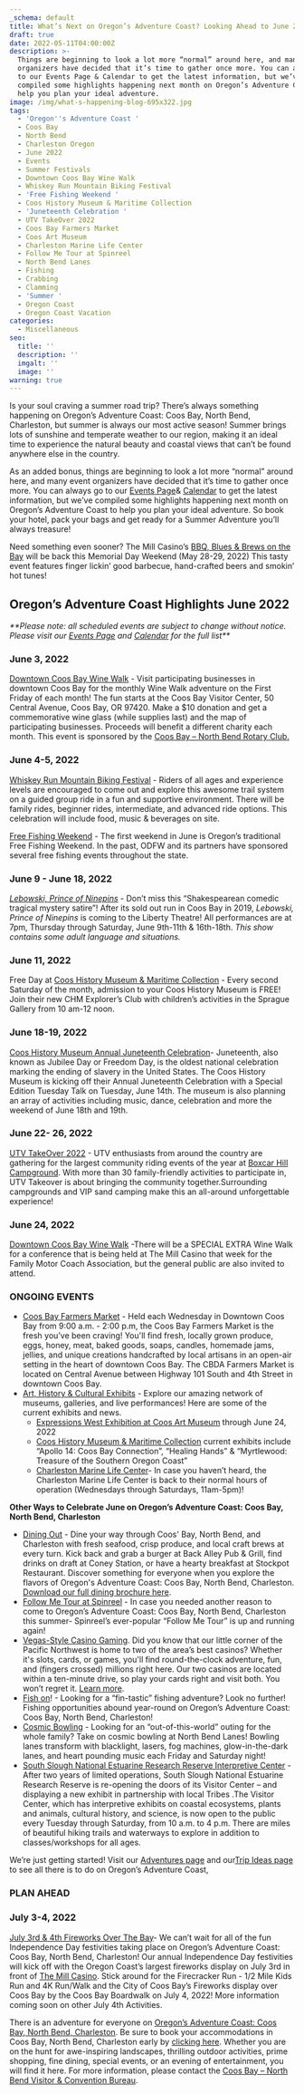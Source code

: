 ```yaml
---
_schema: default
title: What’s Next on Oregon’s Adventure Coast? Looking Ahead to June 2022
draft: true
date: 2022-05-11T04:00:00Z
description: >-
  Things are beginning to look a lot more “normal” around here, and many event
  organizers have decided that it’s time to gather once more. You can always go
  to our Events Page & Calendar to get the latest information, but we’ve
  compiled some highlights happening next month on Oregon’s Adventure Coast to
  help you plan your ideal adventure.
image: /img/what-s-happening-blog-695x322.jpg
tags:
  - 'Oregon''s Adventure Coast '
  - Coos Bay
  - North Bend
  - Charleston Oregon
  - June 2022
  - Events
  - Summer Festivals
  - Downtown Coos Bay Wine Walk
  - Whiskey Run Mountain Biking Festival
  - 'Free Fishing Weekend '
  - Coos History Museum & Maritime Collection
  - 'Juneteenth Celebration '
  - UTV TakeOver 2022
  - Coos Bay Farmers Market
  - Coos Art Museum
  - Charleston Marine Life Center
  - Follow Me Tour at Spinreel
  - North Bend Lanes
  - Fishing
  - Crabbing
  - Clamming
  - 'Summer '
  - Oregon Coast
  - Oregon Coast Vacation
categories:
  - Miscellaneous
seo:
  title: ''
  description: ''
  imgalt: ''
  image: ''
warning: true
---
```

Is your soul craving a summer road trip? There’s always something happening on Oregon’s Adventure Coast: Coos Bay, North Bend, Charleston, but summer is always our most active season! Summer brings lots of sunshine and temperate weather to our region, making it an ideal time to experience the natural beauty and coastal views that can’t be found anywhere else in the country.

As an added bonus, things are beginning to look a lot more “normal” around here, and many event organizers have decided that it’s time to gather once more. You can always go to our [Events Page](https://www.oregonsadventurecoast.com/events/)& [Calendar](https://www.oregonsadventurecoast.com/calendar/) to get the latest information, but we’ve compiled some highlights happening next month on Oregon’s Adventure Coast to help you plan your ideal adventure. So book your hotel, pack your bags and get ready for a Summer Adventure you’ll always treasure!

Need something even sooner? The Mill Casino’s [BBQ, Blues & Brews on the Bay](https://www.oregonsadventurecoast.com/event/annual-bbq-blues-brews-on-the-bay/) will be back this Memorial Day Weekend (May 28-29, 2022) This tasty event features finger lickin’ good barbecue, hand-crafted beers and smokin’ hot tunes!

## Oregon’s Adventure Coast Highlights June 2022

*\*\*Please note: all scheduled events are subject to change without notice. Please visit our* [*Events Page*](https://www.oregonsadventurecoast.com/events/?utm_source=events-march-2022&amp;utm_medium=mailchimp&amp;utm_campaign=+cbnb-newsletter) *and* [*Calendar*](https://www.oregonsadventurecoast.com/calendar/?utm_source=events-march-2022&amp;utm_medium=mailchimp&amp;utm_campaign=+cbnb-newsletter) *for the full list\*\**

### June 3, 2022

[Downtown Coos Bay Wine Walk](https://www.facebook.com/CoosBayWineWalk) - Visit participating businesses in downtown Coos Bay for the monthly Wine Walk adventure on the First Friday of each month! The fun starts at the Coos Bay Visitor Center, 50 Central Avenue, Coos Bay, OR 97420. Make a $10 donation and get a commemorative wine glass (while supplies last) and the map of participating businesses. Proceeds will benefit a different charity each month. This event is sponsored by the [Coos Bay – North Bend Rotary Club.](https://coosbaynorthbendrotary.org/)

### June 4-5, 2022

[Whiskey Run Mountain Biking Festival](https://www.oregonsadventurecoast.com/event/whiskey-run-mountain-biking-festival/) - Riders of all ages and experience levels are encouraged to come out and explore this awesome trail system on a guided group ride in a fun and supportive environment. There will be family rides, beginner rides, intermediate, and advanced ride options. This celebration will include food, music & beverages on site.

[Free Fishing Weekend](https://myodfw.com/articles/2022-free-fishing-days-and-events#:~:text=The%20first%20weekend%20in%20June,Fishing%20Weekend%20events%20in%202022.) - The first weekend in June is Oregon’s traditional Free Fishing Weekend. In the past, ODFW and its partners have sponsored several free fishing events throughout the state.

### June 9 - June 18, 2022

[*Lebowski, Prince of Ninepins*](http://thelibertytheatre.org/?fbclid=IwAR1wWQihGVVTLeyAuIiH939ME4Um8G7BU5OTUTXBddnfmgZbxUC-16BZixs) - Don’t miss this “Shakespearean comedic tragical mystery satire”! After its sold out run in Coos Bay in 2019, *Lebowski, Prince of Ninepins* is coming to the Liberty Theatre! All performances are at 7pm, Thursday through Saturday, June 9th-11th & 16th-18th. *This show contains some adult language and situations.*

### June 11, 2022

Free Day at [Coos History Museum & Maritime Collection](https://cooshistory.org/) - Every second Saturday of the month, admission to your Coos History Museum is FREE! Join their new CHM Explorer’s Club with children’s activities in the Sprague Gallery from 10 am-12 noon.

### June 18-19, 2022

[Coos History Museum Annual Juneteenth Celebration](https://www.oregonsadventurecoast.com/event/juneteenth-celebration/)\- Juneteenth, also known as Jubilee Day or Freedom Day, is the oldest national celebration marking the ending of slavery in the United States. The Coos History Museum is kicking off their Annual Juneteenth Celebration with a Special Edition Tuesday Talk on Tuesday, June 14th. The museum is also planning an array of activities including music, dance, celebration and more the weekend of June 18th and 19th.

### June 22- 26, 2022

[UTV TakeOver 2022](https://www.oregonsadventurecoast.com/event/utv-takeover-2022/) - UTV enthusiasts from around the country are gathering for the largest community riding events of the year at [Boxcar Hill Campground](https://boxcarhilloregon.com/). With more than 30 family-friendly activities to participate in, UTV Takeover is about bringing the community together.Surrounding campgrounds and VIP sand camping make this an all-around unforgettable experience!

### June 24, 2022

[Downtown Coos Bay Wine Walk](https://www.facebook.com/CoosBayWineWalk) -There will be a SPECIAL EXTRA Wine Walk for a conference that is being held at The Mill Casino that week for the Family Motor Coach Association, but the general public are also invited to attend.

### ONGOING EVENTS

* [Coos Bay Farmers Market](https://www.facebook.com/CoosBayFarmersMarket/?__tn__=kK*F) - Held each Wednesday in Downtown Coos Bay from 9:00 a.m. - 2:00 p.m, the Coos Bay Farmers Market is the fresh you’ve been craving! You'll find fresh, locally grown produce, eggs, honey, meat, baked goods, soaps, candles, homemade jams, jellies, and unique creations handcrafted by local artisans in an open-air setting in the heart of downtown Coos Bay. The CBDA Farmers Market is located on Central Avenue between Highway 101 South and 4th Street in downtown Coos Bay.
* [Art, History & Cultural Exhibits](https://www.oregonsadventurecoast.com/art-history-culture/) - Explore our amazing network of museums, galleries, and live performances! Here are some of the current exhibits and news.
  * [Expressions West Exhibition at Coos Art Museum](https://www.coosart.org/exhibitions-events/) through June 24, 2022
  * [Coos History Museum & Maritime Collection](https://cooshistory.org/) current exhibits include “Apollo 14: Coos Bay Connection”, “Healing Hands” & “Myrtlewood: Treasure of the Southern Oregon Coast”
  * [Charleston Marine Life Center](https://cmlc.uoregon.edu/)\- In case you haven’t heard, the Charleston Marine Life Center is back to their normal hours of operation (Wednesdays through Saturdays, 11am-5pm)!

**Other Ways to Celebrate June on Oregon’s Adventure Coast: Coos Bay, North Bend, Charleston**

* [Dining Out](https://www.oregonsadventurecoast.com/dining/) - Dine your way through Coos' Bay, North Bend, and Charleston with fresh seafood, crisp produce, and local craft brews at every turn. Kick back and grab a burger at Back Alley Pub & Grill, find drinks on draft at Coney Station, or have a hearty breakfast at Stockpot Restaurant. Discover something for everyone when you explore the flavors of Oregon's Adventure Coast: Coos Bay, North Bend, Charleston. [Download our full dining brochure here](https://www.oregonsadventurecoast.com/img/Restaurants-BOOKLET.pdf).
* [Follow Me Tour at Spinreel](https://www.ridetheoregondunes.com/follow-me-tour/) - In case you needed another reason to come to Oregon’s Adventure Coast: Coos Bay, North Bend, Charleston this summer- Spinreel’s ever-popular “Follow Me Tour” is up and running again!
* [Vegas-Style Casino Gaming](https://www.oregonsadventurecoast.com/gaming/). Did you know that our little corner of the Pacific Northwest is home to two of the area’s best casinos? Whether it's slots, cards, or games, you'll find round-the-clock adventure, fun, and (fingers crossed) millions right here. Our two casinos are located within a ten-minute drive, so play your cards right and visit both. You won’t regret it. [Learn more](https://oregonsadventurecoast.netlify.com/blog/try-your-luck-on-oregon-s-adventure-coast/).
* [Fish on](https://www.oregonsadventurecoast.com/tripideas/a-weekend-of-fishing-and-so-much-more-on-oregon-s-adventure-coast/)! - Looking for a “fin-tastic” fishing adventure? Look no further! Fishing opportunities abound year-round on Oregon’s Adventure Coast: Coos Bay, North Bend, Charleston!
* [Cosmic Bowling](https://northbendlanes.com/Bowling/Cosmic-Bowling) - Looking for an “out-of-this-world” outing for the whole family? Take on cosmic bowling at North Bend Lanes! Bowling lanes transform with blacklight, lasers, fog machines, glow-in-the-dark lanes, and heart pounding music each Friday and Saturday night!
* [South Slough National Estuarine Research Reserve Interpretive Center](https://www.oregon.gov/dsl/ss/pages/about.aspx) - After two years of limited operations, South Slough National Estuarine Research Reserve is re-opening the doors of its Visitor Center – and displaying a new exhibit in partnership with local Tribes .The Visitor Center, which has interpretive exhibits on coastal ecosystems, plants and animals, cultural history, and science, is now open to the public every Tuesday through Saturday, from 10 a.m. to 4 p.m. There are miles of beautiful hiking trails and waterways to explore in addition to classes/workshops for all ages.

We’re just getting started! Visit our [Adventures page](https://www.oregonsadventurecoast.com/adventures) and our[Trip Ideas page](https://www.oregonsadventurecoast.com/tripideas) to see all there is to do on Oregon’s Adventure Coast,

### PLAN AHEAD

### July 3-4, 2022

[July 3rd & 4th Fireworks Over The Bay](https://www.oregonsadventurecoast.com/event/july-3rd-july-4th-on-oregon-s-adventure-coast-1/)\- We can’t wait for all of the fun Independence Day festivities taking place on Oregon’s Adventure Coast: Coos Bay, North Bend, Charleston! Our annual Independence Day festivities will kick off with the Oregon Coast’s largest fireworks display on July 3rd in front of [The Mill Casino](https://www.kokwelresorts.com/coos-bay/). Stick around for the Firecracker Run - 1/2 Mile Kids Run and 4K Run/Walk and the City of Coos Bay’s Fireworks display over Coos Bay by the Coos Bay Boardwalk on July 4, 2022! More information coming soon on other July 4th Activities.

There is an adventure for everyone on [Oregon’s Adventure Coast: Coos Bay, North Bend, Charleston](https://oregonsadventurecoast.netlify.com/adventures/). Be sure to book your accommodations in Coos Bay, North Bend, Charleston early by [clicking here](https://www.oregonsadventurecoast.com/lodging/?utm_source=events-march-2022&amp;utm_medium=mailchimp&amp;utm_campaign=+cbnb-newsletter). Whether you are on the hunt for awe-inspiring landscapes, thrilling outdoor activities, prime shopping, fine dining, special events, or an evening of entertainment, you will find it here. For more information, please contact the [Coos Bay – North Bend Visitor & Convention Bureau](https://oregonsadventurecoast.netlify.com/contact/).